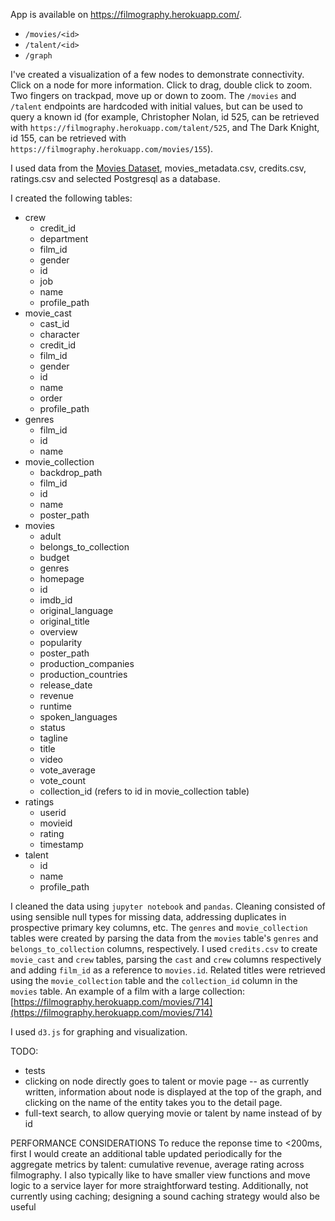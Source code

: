App is available on https://filmography.herokuapp.com/.

- `/movies/<id>`
- `/talent/<id>`
- `/graph`

I've created a visualization of a few nodes to demonstrate connectivity.  Click on a node for more information. Click to drag, double click to zoom. Two fingers on trackpad, move up or down to zoom.
The `/movies` and `/talent` endpoints are hardcoded with initial values, but can be used to query a known id (for example, Christopher Nolan, id 525, can be retrieved with `https://filmography.herokuapp.com/talent/525`, and 
The Dark Knight, id 155, can be retrieved with `https://filmography.herokuapp.com/movies/155`).   


I used data from the [Movies Dataset](https://www.kaggle.com/rounakbanik/the-movies-dataset), movies_metadata.csv, credits.csv, ratings.csv and selected Postgresql as a database.

I created the following tables:
- crew
    - credit_id
    - department
    - film_id
    - gender
    - id
    - job
    - name
    - profile_path
- movie_cast
    - cast_id
    - character
    - credit_id
    - film_id
    - gender
    - id
    - name
    - order
    - profile_path
- genres
    - film_id
    - id
    - name
- movie_collection
    - backdrop_path
    - film_id
    - id
    - name
    - poster_path
- movies
    - adult
    - belongs_to_collection
    - budget
    - genres
    - homepage
    - id
    - imdb_id
    - original_language
    - original_title
    - overview
    - popularity
    - poster_path
    - production_companies
    - production_countries
    - release_date
    - revenue
    - runtime
    - spoken_languages
    - status
    - tagline
    - title
    - video
    - vote_average
    - vote_count
    - collection_id (refers to id in movie_collection table)
- ratings
    - userid
    - movieid
    - rating
    - timestamp
- talent
    - id
    - name
    - profile_path
  

I cleaned the data using `jupyter notebook` and `pandas`.  Cleaning consisted of using sensible null types for missing data, addressing duplicates in prospective primary key columns, etc. 
The `genres` and `movie_collection` tables were created by parsing the data from the `movies` table's `genres` and `belongs_to_collection` columns, respectively.
I used `credits.csv` to create `movie_cast` and `crew` tables, parsing the `cast` and `crew` columns respectively and adding `film_id` as a reference to `movies.id`.  Related titles
were retrieved using the `movie_collection` table and the `collection_id` column in the `movies` table.  An example of a film with a large collection: [https://filmography.herokuapp.com/movies/714](https://filmography.herokuapp.com/movies/714)

I used `d3.js` for graphing and visualization.

TODO:
- tests
- clicking on node directly goes to talent or movie page -- as currently written, information about node is displayed at the top of the graph, and clicking on the name of the entity takes you to the detail page.
- full-text search, to allow querying movie or talent by name instead of by id

PERFORMANCE CONSIDERATIONS
To reduce the reponse time to <200ms, first I would create an additional table updated periodically for the aggregate metrics by talent:  cumulative revenue, average rating across filmography.
I also typically like to have smaller view functions and move logic to a service layer for more straightforward testing.  Additionally, not currently using caching; designing a sound caching strategy would also be useful